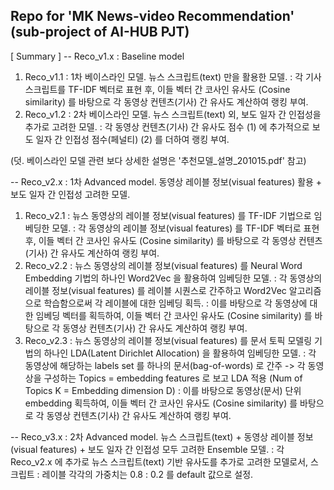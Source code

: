## Repo for 'MK News-video Recommendation' (sub-project of AI-HUB PJT)

[ Summary ]
-- Reco_v1.x : Baseline model
 1) Reco_v1.1 : 1차 베이스라인 모델. 뉴스 스크립트(text) 만을 활용한 모델.
  : 각 기사 스크립트를 TF-IDF 벡터로 표현 후, 이들 벡터 간 코사인 유사도 (Cosine similarity) 를 바탕으로 각 동영상 컨텐츠(기사) 간 유사도 계산하여 랭킹 부여.
 2) Reco_v1.2 : 2차 베이스라인 모델. 뉴스 스크립트(text) 외, 보도 일자 간 인접성을 추가로 고려한 모델. 
  : 각 동영상 컨텐츠(기사) 간 유사도 점수 (1) 에 추가적으로 보도 일자 간 인접성 점수(페널티) (2) 를 더하여 랭킹 부여.
 
  (덧. 베이스라인 모델 관련 보다 상세한 설명은 '추천모델_설명_201015.pdf' 참고)

-- Reco_v2.x : 1차 Advanced model. 동영상 레이블 정보(visual features) 활용 + 보도 일자 간 인접성 고려한 모델.
 1) Reco_v2.1 : 뉴스 동영상의 레이블 정보(visual features) 를 TF-IDF 기법으로 임베딩한 모델.
  : 각 동영상의 레이블 정보(visual features) 를 TF-IDF 벡터로 표현 후, 이들 벡터 간 코사인 유사도 (Cosine similarity) 를 바탕으로 각 동영상 컨텐츠(기사) 간 유사도 계산하여 랭킹 부여.
 2) Reco_v2.2 : 뉴스 동영상의 레이블 정보(visual features) 를 Neural Word Embedding 기법의 하나인 Word2Vec 을 활용하여 임베딩한 모델.
  : 각 동영상의 레이블 정보(visual features) 를 레이블 시퀀스로 간주하고 Word2Vec 알고리즘으로 학습함으로써 각 레이블에 대한 임베딩 획득.
  : 이를 바탕으로 각 동영상에 대한 임베딩 벡터를 획득하여, 이들 벡터 간 코사인 유사도 (Cosine similarity) 를 바탕으로 각 동영상 컨텐츠(기사) 간 유사도 계산하여 랭킹 부여.
 3) Reco_v2.3 : 뉴스 동영상의 레이블 정보(visual features) 를 문서 토픽 모델링 기법의 하나인 LDA(Latent Dirichlet Allocation) 을 활용하여 임베딩한 모델.
  : 각 동영상에 해당하는 labels set 를 하나의 문서(bag-of-words) 로 간주 -> 각 동영상을 구성하는 Topics = embedding features 로 보고 LDA 적용 
   (Num of Topics K = Embedding dimension D)
  : 이를 바탕으로 동영상(문서) 단위 embedding 획득하여, 이들 벡터 간 코사인 유사도 (Cosine similarity) 를 바탕으로 각 동영상 컨텐츠(기사) 간 유사도 계산하여 랭킹 부여.
  
-- Reco_v3.x : 2차 Advanced model. 뉴스 스크립트(text) + 동영상 레이블 정보(visual features) + 보도 일자 간 인접성 모두 고려한 Ensemble 모델.
  : 각 Reco_v2.x 에 추가로 뉴스 스크립트(text) 기반 유사도를 추가로 고려한 모델로서, 스크립트 : 레이블 각각의 가중치는 0.8 : 0.2 를 default 값으로 설정.
